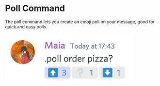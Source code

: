 # Poll Command

The poll command lets you create an emoji poll on your message, good for quick and easy polls.

![](../.gitbook/assets/screenshot-2020-10-04-at-17.44.20.png)

